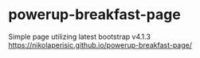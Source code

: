 # powerup-breakfast-page
Simple page utilizing latest bootstrap v4.1.3
https://nikolaperisic.github.io/powerup-breakfast-page/

